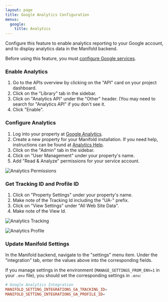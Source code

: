```yaml
---
layout: page
title: Google Analytics Configuration
menus:
  google:
    title: Analytics
---
```


Configure this feature to enable analytics reporting to your Google account, and to display analytics data in the Manifold backend.

Before using this feature, you must [configure Google services](/docs/customizing/external_services/google/index.html).

### Enable Analytics

1. Go to the APIs overview by clicking on the "API" card on your project dashboard.
2. Click on the "Library" tab in the sidebar.
3. Click on "Analytics API" under the "Other" header. (You may need to search for "Analytics API" if you don't see it.
4. Click "Enable".

### Configure Analytics

1. Log into your property at [Google Analytics](https://analytics.google.com).
2. Create a new property for your Manifold installation. If you need help, instructions can be found at [Analytics Help](https://support.google.com/analytics/answer/1008015?hl=en).
3. Click on the "Admin" tab in the sidebar.
4. Click on "User Management" under your property's name.
5. Add "Read & Analyze" permissions for your service account.

![Analytics Permissions](/docs/assets/customizing/analytics-permissions.png)

### Get Tracking ID and Profile ID

1. Click on "Property Settings" under your property's name.
2. Make note of the Tracking Id including the "UA-" prefix.
3. Click on "View Settings" under "All Web Site Data".
4. Make note of the View Id.

![Analytics Tracking](/docs/assets/customizing/analytics-tracking.png)

![Analytics Profile](/docs/assets/customizing/analytics-profile.png)

### Update Manifold Settings

In the Manifold backend, navigate to the "settings" menu item. Under the "integration" tab, enter the values above into the corresponding fields.

If you manage settings in the environment \(`MANAGE_SETTINGS_FROM_ENV=1` in your `.env` file\), you should set the corresponding settings in `.env`:

``` conf
# Google Analytics Integration
MANIFOLD_SETTING_INTEGRATIONS_GA_TRACKING_ID=
MANIFOLD_SETTING_INTEGRATIONS_GA_PROFILE_ID=
```
